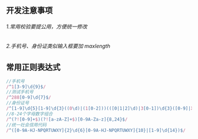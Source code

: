 ## 开发注意事项
###### 1.常用校验要提公用，方便统一修改
###### 2.手机号、身份证类似输入框要加 maxlength


## 常用正则表达式
```JavaScript
//手机号
/^1[3-9]\d{9}$/
//测试手机号
/^288[0-9]\d{7}$/
//身份证号
/^[1-9]\d{5}[1-9]\d{3}((0\d)|(1[0-2]))(([0|1|2]\d)|3[0-1])\d{3}([0-9]|X)$/
//8-24个字母数字组合
/^(?![0-9]+$)(?![a-zA-Z]+$)[0-9A-Za-z]{8,24}$/
//统一社会信用代码
/^([0-9A-HJ-NPQRTUWXY]{2}\d{6}[0-9A-HJ-NPQRTUWXY]{10}|[1-9]\d{14})$/
```
